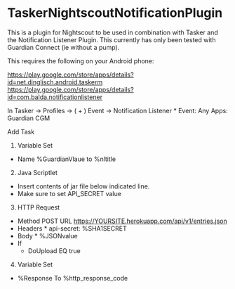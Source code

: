 # TaskerNightscoutNotificationPlugin
This is a plugin for Nightscout to be used in combination with Tasker and the Notification Listener Plugin. This currently has only been tested with Guardian Connect (ie without a pump).

This requires the following on your Android phone: 

https://play.google.com/store/apps/details?id=net.dinglisch.android.taskerm
https://play.google.com/store/apps/details?id=com.balda.notificationlistener

In Tasker -> Profiles
-> ( + ) Event
   -> Notification Listener
     * Event: Any Apps: Guardian CGM

Add Task
 1. Variable Set
   * Name %GuardianVlaue to %nltitle
 2. Java Scriptlet
   * Insert contents of jar file below indicated line. 
   * Make sure to set API_SECRET value
 3. HTTP Request
   * Method POST URL https://YOURSITE.herokuapp.com/api/v1/entries.json
   * Headers
    * api-secret: %SHA1SECRET
  *  Body
    * %JSONvalue
  * If
    * DoUpload EQ true
 4. Variable Set
  * %Response To %http_response_code
   
